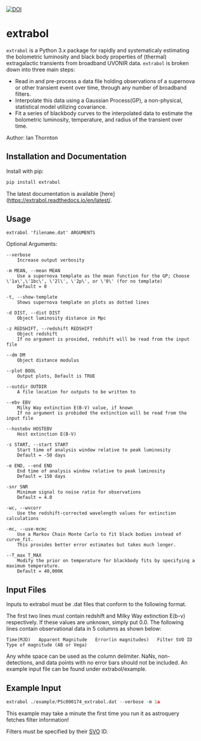 [![DOI](https://zenodo.org/badge/283353973.svg)](https://zenodo.org/badge/latestdoi/283353973)


# extrabol

`extrabol` is a Python 3.x package for rapidly and systematicaly estimating the bolometric luminosity and black body properties of (thermal) extragalactic transients from broadband UVONIR data. `extrabol` is broken down into three main steps:

- Read in and pre-process a data file holding observations of a supernova or other transient event over time, through any number of broadband filters.
- Interpolate this data using a Gaussian Process(GP), a non-physical, statistical model utilizing covariance.
- Fit a series of blackbody curves to the interpolated data to estimate the bolometric luminosity, temperature, and radius of the transient over time.

Author: Ian Thornton

## Installation and Documentation

Install with pip:

```bash
pip install extrabol
```

The latest documentation is available [here](https://extrabol.readthedocs.io/en/latest/.

## Usage

```
extrabol 'filename.dat' ARGUMENTS
```
Optional Arguments:
```
--verbose
    Increase output verbosity

-m MEAN, --mean MEAN
    Use a supernova template as the mean function for the GP; Choose \'1a\',\'1bc\', \'2l\', \'2p\', or \'0\' (for no template)
    Default = 0

-t, --show-template
    Shows supernova template on plots as dotted lines

-d DIST, --dist DIST
    Object luminosity distance in Mpc

-z REDSHIFT, --redshift REDSHIFT
    Object redshift
    If no argument is provided, redshift will be read from the input file

--dm DM
    Object distance modulus

--plot BOOL
    Output plots, Default is TRUE

--outdir OUTDIR
    A file location for outputs to be written to

--ebv EBV
    Milky Way extinction E(B-V) value, if known
    If no argument is probided the extinction will be read from the input file

--hostebv HOSTEBV
    Host extinction E(B-V)

-s START, --start START
    Start time of analysis window relative to peak luminosity
    Default = -50 days

-e END, --end END
    End time of analysis window relative to peak luminosity
    Default = 150 days

-snr SNR
    Minimum signal to noise ratio for observations
    Default = 4.0

-wc, --wvcorr
    Use the redshift-corrected wavelength values for extinction calculations

-mc, --use-mcmc
    Use a Markov Chain Monte Carlo to fit black bodies instead of curve_fit.
    This provides better error estimates but takes much longer.

--T_max T_MAX
    Modify the prior on temperature for blackbody fits by specifying a maximum temperature.
    Default = 40,000K
```
## Input Files

Inputs to extrabol must be .dat files that conform to the following format.

The first two lines must contain redshift and Milky Way extinction E(b-v) respectively. If these values are unknown, simply put 0.0.
The following lines contain observational data in 5 columns as shown below:

```
Time(MJD)   Apparent Magnitude   Error(in magnitudes)   Filter SVO ID   Type of magnitude (AB or Vega)
```
Any white space can be used as the column delimiter. NaNs, non-detections, and data points with no error bars should not be included.
An example input file can be found under extrabol/example.

## Example Input

```python
extrabol ./example/PSc000174_extrabol.dat --verbose -m 1a
```

This example may take a minute the first time you run it as astroquery fetches filter information!

Filters must be specified by their [SVO](http://svo2.cab.inta-csic.es/svo/theory/fps3/) ID.

